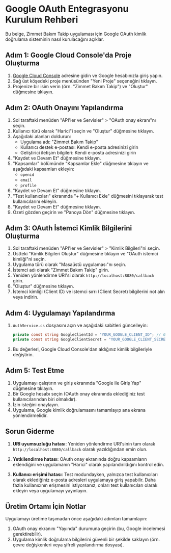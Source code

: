 # Google OAuth Entegrasyonu Kurulum Rehberi

Bu belge, Zimmet Bakım Takip uygulaması için Google OAuth kimlik doğrulama sisteminin nasıl kurulacağını açıklar.

## Adım 1: Google Cloud Console'da Proje Oluşturma

1. [Google Cloud Console](https://console.cloud.google.com/) adresine gidin ve Google hesabınızla giriş yapın.
2. Sağ üst köşedeki proje menüsünden "Yeni Proje" seçeneğini tıklayın.
3. Projenize bir isim verin (örn. "Zimmet Bakım Takip") ve "Oluştur" düğmesine tıklayın.

## Adım 2: OAuth Onayını Yapılandırma

1. Sol taraftaki menüden "API'ler ve Servisler" > "OAuth onay ekranı"nı seçin.
2. Kullanıcı türü olarak "Harici"i seçin ve "Oluştur" düğmesine tıklayın.
3. Aşağıdaki alanları doldurun:
   - Uygulama adı: "Zimmet Bakım Takip"
   - Kullanıcı destek e-postası: Kendi e-posta adresinizi girin
   - Geliştirici iletişim bilgileri: Kendi e-posta adresinizi girin
4. "Kaydet ve Devam Et" düğmesine tıklayın.
5. "Kapsamlar" bölümünde "Kapsamlar Ekle" düğmesine tıklayın ve aşağıdaki kapsamları ekleyin:
   - `openid`
   - `email`
   - `profile`
6. "Kaydet ve Devam Et" düğmesine tıklayın.
7. "Test kullanıcıları" ekranında "+ Kullanıcı Ekle" düğmesini tıklayarak test kullanıcılarını ekleyin.
8. "Kaydet ve Devam Et" düğmesine tıklayın.
9. Özeti gözden geçirin ve "Panoya Dön" düğmesine tıklayın.

## Adım 3: OAuth İstemci Kimlik Bilgilerini Oluşturma

1. Sol taraftaki menüden "API'ler ve Servisler" > "Kimlik Bilgileri"ni seçin.
2. Üstteki "Kimlik Bilgileri Oluştur" düğmesine tıklayın ve "OAuth istemci kimliği"ni seçin.
3. Uygulama türü olarak "Masaüstü uygulaması"nı seçin.
4. İstemci adı olarak "Zimmet Bakım Takip" girin.
5. Yeniden yönlendirme URI'si olarak `http://localhost:8080/callback` girin.
6. "Oluştur" düğmesine tıklayın.
7. İstemci kimliği (Client ID) ve istemci sırrı (Client Secret) bilgilerini not alın veya indirin.

## Adım 4: Uygulamayı Yapılandırma

1. `AuthService.cs` dosyasını açın ve aşağıdaki sabitleri güncelleyin:
   ```csharp
   private const string GoogleClientId = "YOUR_GOOGLE_CLIENT_ID"; // Google Cloud Console'dan alınan istemci kimliği
   private const string GoogleClientSecret = "YOUR_GOOGLE_CLIENT_SECRET"; // Google Cloud Console'dan alınan istemci sırrı
   ```

2. Bu değerleri, Google Cloud Console'dan aldığınız kimlik bilgileriyle değiştirin.

## Adım 5: Test Etme

1. Uygulamayı çalıştırın ve giriş ekranında "Google ile Giriş Yap" düğmesine tıklayın.
2. Bir Google hesabı seçin (OAuth onay ekranında eklediğiniz test kullanıcılarından biri olmalıdır).
3. İzin isteğini onaylayın.
4. Uygulama, Google kimlik doğrulamasını tamamlayıp ana ekrana yönlendirmelidir.

## Sorun Giderme

1. **URI uyumsuzluğu hatası**: Yeniden yönlendirme URI'sinin tam olarak `http://localhost:8080/callback` olarak yazıldığından emin olun.

2. **Yetkilendirme hatası**: OAuth onay ekranında doğru kapsamların eklendiğini ve uygulamanın "Harici" olarak yapılandırıldığını kontrol edin.

3. **Kullanıcı erişimi hatası**: Test modundayken, yalnızca test kullanıcıları olarak eklediğiniz e-posta adresleri uygulamaya giriş yapabilir. Daha fazla kullanıcının erişmesini istiyorsanız, onları test kullanıcıları olarak ekleyin veya uygulamayı yayınlayın.

## Üretim Ortamı İçin Notlar

Uygulamayı üretime taşımadan önce aşağıdaki adımları tamamlayın:

1. OAuth onay ekranını "Yayında" durumuna geçirin (bu, Google incelemesi gerektirebilir).
2. Uygulama kimlik doğrulama bilgilerini güvenli bir şekilde saklayın (örn. çevre değişkenleri veya şifreli yapılandırma dosyası). 